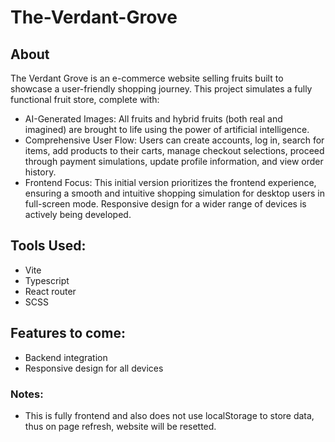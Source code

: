 # The-Verdant-Grove

## About
The Verdant Grove is an e-commerce website selling fruits built to showcase a user-friendly shopping journey. This project simulates a fully functional fruit store, complete with:

- AI-Generated Images: All fruits and hybrid fruits (both real and imagined) are brought to life using the power of artificial intelligence.
- Comprehensive User Flow: Users can create accounts, log in, search for items, add products to their carts, manage checkout selections, proceed through payment simulations, update profile information, and view order history.
- Frontend Focus: This initial version prioritizes the frontend experience, ensuring a smooth and intuitive shopping simulation for desktop users in full-screen mode. Responsive design for a wider range of devices is actively being developed.

## Tools Used:
- Vite
- Typescript
- React router
- SCSS

## Features to come:
- Backend integration
- Responsive design for all devices

### Notes:
- This is fully frontend and also does not use localStorage to store data, thus on page refresh, website will be resetted. 
